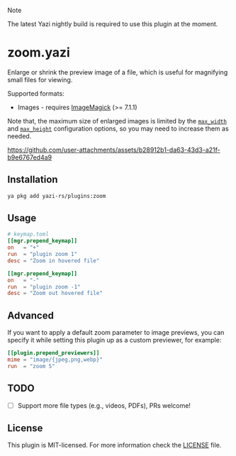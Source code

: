 > [!NOTE]
> The latest Yazi nightly build is required to use this plugin at the moment.

# zoom.yazi

Enlarge or shrink the preview image of a file, which is useful for magnifying small files for viewing.

Supported formats:

- Images - requires [ImageMagick](https://imagemagick.org/) (>= 7.1.1)

Note that, the maximum size of enlarged images is limited by the [`max_width`][max_width] and [`max_height`][max_height] configuration options, so you may need to increase them as needed.

https://github.com/user-attachments/assets/b28912b1-da63-43d3-a21f-b9e6767ed4a9

[max_width]: https://yazi-rs.github.io/docs/configuration/yazi#preview.max_width
[max_height]: https://yazi-rs.github.io/docs/configuration/yazi#preview.max_height

## Installation

```sh
ya pkg add yazi-rs/plugins:zoom
```

## Usage

```toml
# keymap.toml
[[mgr.prepend_keymap]]
on   = "+"
run  = "plugin zoom 1"
desc = "Zoom in hovered file"

[[mgr.prepend_keymap]]
on   = "-"
run  = "plugin zoom -1"
desc = "Zoom out hovered file"
```

## Advanced

If you want to apply a default zoom parameter to image previews, you can specify it while setting this plugin up as a custom previewer, for example:

```toml
[[plugin.prepend_previewers]]
mime = "image/{jpeg,png,webp}"
run  = "zoom 5"
```

## TODO

- [ ] Support more file types (e.g., videos, PDFs), PRs welcome!

## License

This plugin is MIT-licensed. For more information check the [LICENSE](LICENSE) file.
